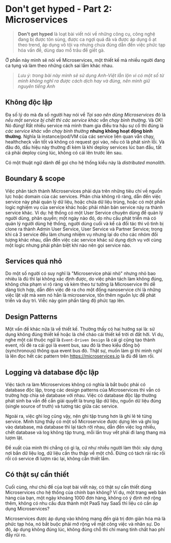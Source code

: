 # Don't get hyped - Part 2: Microservices

> **Don't get hyped** là loạt bài viết nói về những công cụ, công nghệ đang bị được tôn sùng, được ca ngợi quá đà và được áp dụng ồ ạt theo trend, áp dụng vô tội vạ nhưng chưa đúng dẫn đến việc phức tạp hóa vấn đề, dùng dao mổ trâu để giết gà.

Ở phần này mình sẽ nói về Microservices, một thiết kế mà nhiều người đang ca tụng và làm theo những cách sai lầm khác nhau.

> *Lưu ý: trong bài này mình sẽ sử dụng Anh-Việt lẫn lộn vì có một số từ mình không nghĩ ra được cách dịch hay và đúng, nên mình giữ nguyên tiếng Anh*

## Không độc lập

Đa số lý do mà đa số người hay nói về *Tại sao nên dùng Microservices* đó là *nếu một service bị chết thì các service khác vẫn chạy bình thường*. Và OK! Nó đúng! Rất nhiều service mà mình tham gia điều tra hậu sự cố thì đúng là *các service khác vẫn chạy bình thường* **nhưng không hoạt động bình thường**. Nghĩa là instance/pod/VM của các service liên quan vẫn chạy, healthcheck vẫn tốt và không có request gọi vào, nếu có là phát sinh lỗi. Và đâu đó, dấu hiệu này thường đi kèm là khi deploy services lúc ban đầu, tất cả phải deploy cùng lúc, không có cái lên trước lên sau.

Có một thuật ngữ dành để gọi cho hệ thống kiểu này là *distributed monolith*.

## Boundary & scope

Việc phân tách thành Microservices phải dựa trên những tiêu chí về nguồn lực hoặc domain của các services. Phân chia không rõ ràng, dẫn đến việc service này phải quản lý dữ liệu, hoặc chứa dữ liệu trùng, hoặc có một phần logic nghiệm vụ của service khác hoặc phải nhân bản service này ra thành service khác. Ví dụ: hệ thống có một User Service chuyên dùng để quản lý người dùng, phân quyền; một ngày nào đó, do nhu cầu phát triển mà có quản lý người dùng hệ thống, người dùng cuối và kể cả đối tác thì vô tình bị clone ra thành Admin User Service, User Service và Partner Service; trong khi cả 3 service đều làm chung nhiệm vụ nhưng lại do cho các nhóm đối tượng khác nhau, dẫn đến việc các service khác sử dụng dịch vụ với cùng một logic nhưng phải phân biệt khi nào nên gọi service nào.

## Services quá nhỏ

Do một số người có suy nghĩ là "Microservice phải nhỏ" nhưng nhỏ bao nhiêu là đủ thì lại không xác định được, do việc phân tách làm không đúng, không chia phạm vi rõ ràng và kèm theo tư tưởng là Microservice thì dễ dàng tích hợp, dẫn đến việc đẻ ra cho một đống nanoservice chỉ là những việc lặt vặt mà xem nó hẳn là microservice, tốn thêm nguồn lực để phát triển và duy trì. Viễc này góm phần tăng độ phức tạp lên.

## Design Patterns

Một vấn đề khác nữa là về thiết kế. Thường thấy có hai hướng sai là: sử dụng không đúng thiết kế hoặc là chế cháo cái thiết kế trời ơi đất hỡi. Ví dụ, nghe một cái thuộc ngữ là `Event-Driven Design` là cái gì cũng tạo thành event, rồi đẻ ra cái gọi là event bus, sau đó là theo kiểu đồng bộ (synchronous) thông qua event bus đó. Thật sự, muốn làm gì thì mình nghĩ là lên đọc hết các pattern trên https://microservices.io là đủ để làm rồi.

## Logging và database độc lập

Việc tách ra làm Microservices không có nghĩa là bắt buộc phải có database độc lập, trong các design patterns của Microservices thì vẫn có trường hợp chia sẻ database với nhau. Việc có database độc lập thường phát sinh ba vấn đề cần giải quyết là trung lặp dữ liệu, nguồn dữ liệu đúng (single source of truth) và tương tác giữa các service.

Ngoài ra, việc ghi log cũng vậy, nên ghi tập trung hơn là ghi lẻ tẻ từng service. Mình từng thấy có một số Microservice được dựng lên và ghi log vào database, mà database thì lại tách rời nhau, dẫn đến việc log nhiều, chết database và log không tập trung, mỗi lần truy vết phải đi lang thang mà lượm lặt.

Đề xuất của mình thì chẳng có gì lạ, cứ như nhiều người làm thôi: xây dựng nơi bắn dữ liệu log, dữ liệu cần thu thập về một chỗ. Đừng có tách rải rác rồi rồi có service đi lượm rác lại, không cần thiết lắm.

## Có thật sự cần thiết

Cuối cùng, như chủ đề của loạt bài viết này, có thật sự cần thiết dùng Microservices cho hệ thống của chính bạn không? Ví dụ, một trang web bán hàng của bạn, một ngày khoảng 1000 đơn hàng, không có ý định mở rộng thêm, không có nhu cầu đưa thành một PaaS hay SaaS thì liệu có cần áp dụng Microservices?

Microservices được áp dụng vào không mang đến giá trị đơn giản hóa mà là phức tạp hóa, nó bắt buộc phải mở rộng về mặt công việc và nhân sự. Do đó, áp dụng không đúng lúc, không đúng chỗ thì chỉ mang tính chất hao phí đầy rủi ro.
